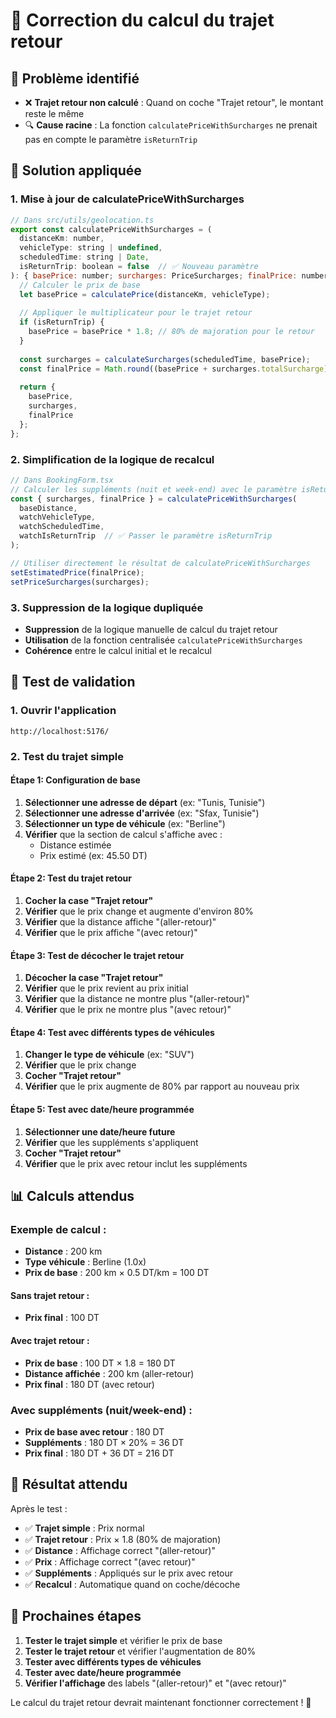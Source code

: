 # 🔧 Correction du calcul du trajet retour

## 🎯 **Problème identifié**

- ❌ **Trajet retour non calculé** : Quand on coche "Trajet retour", le montant reste le même
- 🔍 **Cause racine** : La fonction `calculatePriceWithSurcharges` ne prenait pas en compte le paramètre `isReturnTrip`

## 🔧 **Solution appliquée**

### **1. Mise à jour de calculatePriceWithSurcharges**
```javascript
// Dans src/utils/geolocation.ts
export const calculatePriceWithSurcharges = (
  distanceKm: number, 
  vehicleType: string | undefined, 
  scheduledTime: string | Date,
  isReturnTrip: boolean = false  // ✅ Nouveau paramètre
): { basePrice: number; surcharges: PriceSurcharges; finalPrice: number } => {
  // Calculer le prix de base
  let basePrice = calculatePrice(distanceKm, vehicleType);
  
  // Appliquer le multiplicateur pour le trajet retour
  if (isReturnTrip) {
    basePrice = basePrice * 1.8; // 80% de majoration pour le retour
  }
  
  const surcharges = calculateSurcharges(scheduledTime, basePrice);
  const finalPrice = Math.round((basePrice + surcharges.totalSurcharge) * 100) / 100;
  
  return {
    basePrice,
    surcharges,
    finalPrice
  };
};
```

### **2. Simplification de la logique de recalcul**
```javascript
// Dans BookingForm.tsx
// Calculer les suppléments (nuit et week-end) avec le paramètre isReturnTrip
const { surcharges, finalPrice } = calculatePriceWithSurcharges(
  baseDistance,
  watchVehicleType,
  watchScheduledTime,
  watchIsReturnTrip  // ✅ Passer le paramètre isReturnTrip
);

// Utiliser directement le résultat de calculatePriceWithSurcharges
setEstimatedPrice(finalPrice);
setPriceSurcharges(surcharges);
```

### **3. Suppression de la logique dupliquée**
- **Suppression** de la logique manuelle de calcul du trajet retour
- **Utilisation** de la fonction centralisée `calculatePriceWithSurcharges`
- **Cohérence** entre le calcul initial et le recalcul

## 🧪 **Test de validation**

### **1. Ouvrir l'application**
```
http://localhost:5176/
```

### **2. Test du trajet simple**

#### **Étape 1: Configuration de base**
1. **Sélectionner une adresse de départ** (ex: "Tunis, Tunisie")
2. **Sélectionner une adresse d'arrivée** (ex: "Sfax, Tunisie")
3. **Sélectionner un type de véhicule** (ex: "Berline")
4. **Vérifier** que la section de calcul s'affiche avec :
   - Distance estimée
   - Prix estimé (ex: 45.50 DT)

#### **Étape 2: Test du trajet retour**
1. **Cocher la case "Trajet retour"**
2. **Vérifier** que le prix change et augmente d'environ 80%
3. **Vérifier** que la distance affiche "(aller-retour)"
4. **Vérifier** que le prix affiche "(avec retour)"

#### **Étape 3: Test de décocher le trajet retour**
1. **Décocher la case "Trajet retour"**
2. **Vérifier** que le prix revient au prix initial
3. **Vérifier** que la distance ne montre plus "(aller-retour)"
4. **Vérifier** que le prix ne montre plus "(avec retour)"

#### **Étape 4: Test avec différents types de véhicules**
1. **Changer le type de véhicule** (ex: "SUV")
2. **Vérifier** que le prix change
3. **Cocher "Trajet retour"**
4. **Vérifier** que le prix augmente de 80% par rapport au nouveau prix

#### **Étape 5: Test avec date/heure programmée**
1. **Sélectionner une date/heure future**
2. **Vérifier** que les suppléments s'appliquent
3. **Cocher "Trajet retour"**
4. **Vérifier** que le prix avec retour inclut les suppléments

## 📊 **Calculs attendus**

### **Exemple de calcul :**
- **Distance** : 200 km
- **Type véhicule** : Berline (1.0x)
- **Prix de base** : 200 km × 0.5 DT/km = 100 DT

#### **Sans trajet retour :**
- **Prix final** : 100 DT

#### **Avec trajet retour :**
- **Prix de base** : 100 DT × 1.8 = 180 DT
- **Distance affichée** : 200 km (aller-retour)
- **Prix final** : 180 DT (avec retour)

### **Avec suppléments (nuit/week-end) :**
- **Prix de base avec retour** : 180 DT
- **Suppléments** : 180 DT × 20% = 36 DT
- **Prix final** : 180 DT + 36 DT = 216 DT

## 🎯 **Résultat attendu**

Après le test :
- ✅ **Trajet simple** : Prix normal
- ✅ **Trajet retour** : Prix × 1.8 (80% de majoration)
- ✅ **Distance** : Affichage correct "(aller-retour)"
- ✅ **Prix** : Affichage correct "(avec retour)"
- ✅ **Suppléments** : Appliqués sur le prix avec retour
- ✅ **Recalcul** : Automatique quand on coche/décoche

## 🔄 **Prochaines étapes**

1. **Tester le trajet simple** et vérifier le prix de base
2. **Tester le trajet retour** et vérifier l'augmentation de 80%
3. **Tester avec différents types de véhicules**
4. **Tester avec date/heure programmée**
5. **Vérifier l'affichage** des labels "(aller-retour)" et "(avec retour)"

Le calcul du trajet retour devrait maintenant fonctionner correctement ! 🎉
